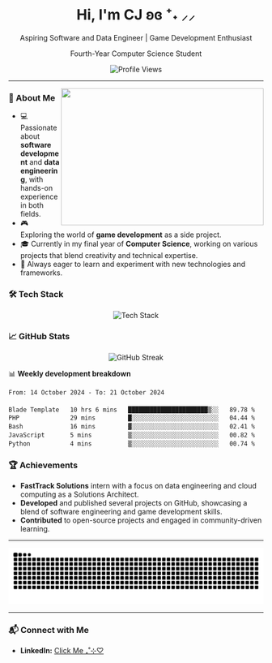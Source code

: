 <div align="center">
  <h1>Hi, I'm CJ ʚɞ ⁺˖ ⸝⸝</h1>
  <p>Aspiring Software and Data Engineer | Game Development Enthusiast</p>
  <p>Fourth-Year Computer Science Student</p>
</div>

<div align="center">
  <img src="https://profile-counter.glitch.me/1202dreamscape/count.svg?" alt="Profile Views">
</div>

---

<img align="right" src="https://i.pinimg.com/originals/24/a1/b8/24a1b8774a35ca8a2c0835df90c9d631.gif" width="400" height="270">

### 🌟 About Me

- 💻 Passionate about **software development** and **data engineering**, with hands-on experience in both fields.
- 🎮 Exploring the world of **game development** as a side project.
- 🎓 Currently in my final year of **Computer Science**, working on various projects that blend creativity and technical expertise.
- 🚀 Always eager to learn and experiment with new technologies and frameworks.

### 🛠️ Tech Stack

<div align="center">
  <img src="https://skillicons.dev/icons?i=js,ts,c,cpp,python,java,rust,kotlin,swift,dart,nodejs,laravel,flutter,unity,mongodb,mysql,sqlite,git,html,tailwind,css,gcp,linux,figma,illustrator,php,pycharm,phpstorm,jetbrains" height="130" alt="Tech Stack" />
</div>

### 📈 GitHub Stats

<div align="center">
  <img src="https://github-readme-streak-stats.herokuapp.com/?user=1202dreamscape&theme=radical" alt="GitHub Streak">
</div>

📊 **Weekly development breakdown**
<!--START_SECTION:waka-->

```txt
From: 14 October 2024 - To: 21 October 2024

Blade Template   10 hrs 6 mins   ██████████████████████▒░░   89.78 %
PHP              29 mins         █░░░░░░░░░░░░░░░░░░░░░░░░   04.44 %
Bash             16 mins         ▓░░░░░░░░░░░░░░░░░░░░░░░░   02.41 %
JavaScript       5 mins          ▒░░░░░░░░░░░░░░░░░░░░░░░░   00.82 %
Python           4 mins          ▒░░░░░░░░░░░░░░░░░░░░░░░░   00.74 %
```

<!--END_SECTION:waka-->

### 🏆 Achievements

- **FastTrack Solutions** intern with a focus on data engineering and cloud computing as a Solutions Architect.
- **Developed** and published several projects on GitHub, showcasing a blend of software engineering and game development skills.
- **Contributed** to open-source projects and engaged in community-driven learning.

---

<div align="center">
  <img src="https://raw.githubusercontent.com/1202dreamscape/1202dreamscape/output/github-contribution-grid-snake.svg" alt="Contribution Snake">
</div>

---

### 📬 Connect with Me

- **LinkedIn:** [Click Me ₊˚⊹♡](https://www.linkedin.com/in/christelle-cerezo/)


